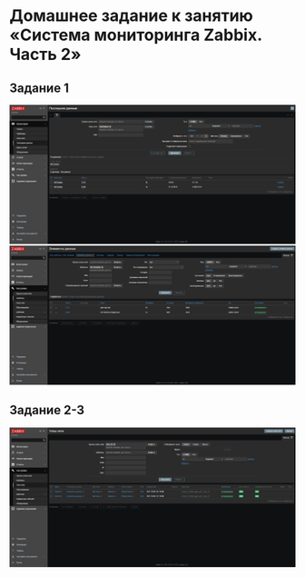 # Домашнее задание к занятию «Система мониторинга Zabbix. Часть 2»
## Задание 1
![screenshot](https://github.com/OhotinDY/hw-03/blob/main/1.png)
![screenshot](https://github.com/OhotinDY/hw-03/blob/main/1-2.png)
## Задание 2-3
![screenshot](https://github.com/OhotinDY/hw-03/blob/main/2-3-1.png)
